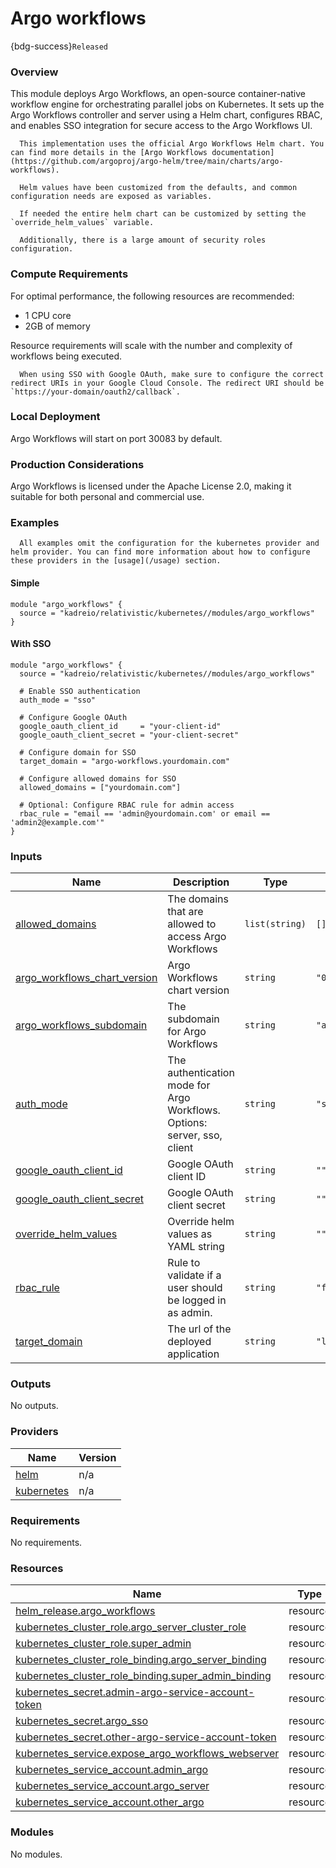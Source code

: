 # Argo workflows 

{bdg-success}`Released`

### Overview

This module deploys Argo Workflows, an open-source container-native workflow engine for orchestrating parallel jobs on Kubernetes. It sets up the Argo Workflows controller and server using a Helm chart, configures RBAC, and enables SSO integration for secure access to the Argo Workflows UI.

```{tip}
  This implementation uses the official Argo Workflows Helm chart. You can find more details in the [Argo Workflows documentation](https://github.com/argoproj/argo-helm/tree/main/charts/argo-workflows).

  Helm values have been customized from the defaults, and common configuration needs are exposed as variables.

  If needed the entire helm chart can be customized by setting the `override_helm_values` variable.

  Additionally, there is a large amount of security roles configuration.
```

### Compute Requirements

For optimal performance, the following resources are recommended:
- 1 CPU core
- 2GB of memory

Resource requirements will scale with the number and complexity of workflows being executed.

```{warning}
  When using SSO with Google OAuth, make sure to configure the correct redirect URIs in your Google Cloud Console. The redirect URI should be `https://your-domain/oauth2/callback`.
```

### Local Deployment

Argo Workflows will start on port 30083 by default.

### Production Considerations

Argo Workflows is licensed under the Apache License 2.0, making it suitable for both personal and commercial use.

### Examples

  ```{note}
    All examples omit the configuration for the kubernetes provider and helm provider. You can find more information about how to configure these providers in the [usage](/usage) section.
  ```

#### Simple
```hcl
module "argo_workflows" {
  source = "kadreio/relativistic/kubernetes//modules/argo_workflows"
} 
```

#### With SSO
```hcl
module "argo_workflows" {
  source = "kadreio/relativistic/kubernetes//modules/argo_workflows"

  # Enable SSO authentication
  auth_mode = "sso"
  
  # Configure Google OAuth
  google_oauth_client_id     = "your-client-id"
  google_oauth_client_secret = "your-client-secret"
  
  # Configure domain for SSO
  target_domain = "argo-workflows.yourdomain.com"

  # Configure allowed domains for SSO
  allowed_domains = ["yourdomain.com"]

  # Optional: Configure RBAC rule for admin access
  rbac_rule = "email == 'admin@yourdomain.com' or email == 'admin2@example.com'"
} 
```

### Inputs

| Name | Description | Type | Default | Required |
|------|-------------|------|---------|:--------:|
| <a name="input_allowed_domains"></a> [allowed\_domains](#input\_allowed\_domains) | The domains that are allowed to access Argo Workflows | `list(string)` | `[]` | no |
| <a name="input_argo_workflows_chart_version"></a> [argo\_workflows\_chart\_version](#input\_argo\_workflows\_chart\_version) | Argo Workflows chart version | `string` | `"0.42.3"` | no |
| <a name="input_argo_workflows_subdomain"></a> [argo\_workflows\_subdomain](#input\_argo\_workflows\_subdomain) | The subdomain for Argo Workflows | `string` | `"argo-workflows"` | no |
| <a name="input_auth_mode"></a> [auth\_mode](#input\_auth\_mode) | The authentication mode for Argo Workflows. Options: server, sso, client | `string` | `"server"` | no |
| <a name="input_google_oauth_client_id"></a> [google\_oauth\_client\_id](#input\_google\_oauth\_client\_id) | Google OAuth client ID | `string` | `""` | no |
| <a name="input_google_oauth_client_secret"></a> [google\_oauth\_client\_secret](#input\_google\_oauth\_client\_secret) | Google OAuth client secret | `string` | `""` | no |
| <a name="input_override_helm_values"></a> [override\_helm\_values](#input\_override\_helm\_values) | Override helm values as YAML string | `string` | `""` | no |
| <a name="input_rbac_rule"></a> [rbac\_rule](#input\_rbac\_rule) | Rule to validate if a user should be logged in as admin. | `string` | `"false"` | no |
| <a name="input_target_domain"></a> [target\_domain](#input\_target\_domain) | The url of the deployed application | `string` | `"localhost:30083"` | no |

### Outputs

No outputs.

### Providers

| Name | Version |
|------|---------|
| <a name="provider_helm"></a> [helm](#provider\_helm) | n/a |
| <a name="provider_kubernetes"></a> [kubernetes](#provider\_kubernetes) | n/a |

### Requirements

No requirements.

### Resources

| Name | Type |
|------|------|
| [helm_release.argo_workflows](https://registry.terraform.io/providers/hashicorp/helm/latest/docs/resources/release) | resource |
| [kubernetes_cluster_role.argo_server_cluster_role](https://registry.terraform.io/providers/hashicorp/kubernetes/latest/docs/resources/cluster_role) | resource |
| [kubernetes_cluster_role.super_admin](https://registry.terraform.io/providers/hashicorp/kubernetes/latest/docs/resources/cluster_role) | resource |
| [kubernetes_cluster_role_binding.argo_server_binding](https://registry.terraform.io/providers/hashicorp/kubernetes/latest/docs/resources/cluster_role_binding) | resource |
| [kubernetes_cluster_role_binding.super_admin_binding](https://registry.terraform.io/providers/hashicorp/kubernetes/latest/docs/resources/cluster_role_binding) | resource |
| [kubernetes_secret.admin-argo-service-account-token](https://registry.terraform.io/providers/hashicorp/kubernetes/latest/docs/resources/secret) | resource |
| [kubernetes_secret.argo_sso](https://registry.terraform.io/providers/hashicorp/kubernetes/latest/docs/resources/secret) | resource |
| [kubernetes_secret.other-argo-service-account-token](https://registry.terraform.io/providers/hashicorp/kubernetes/latest/docs/resources/secret) | resource |
| [kubernetes_service.expose_argo_workflows_webserver](https://registry.terraform.io/providers/hashicorp/kubernetes/latest/docs/resources/service) | resource |
| [kubernetes_service_account.admin_argo](https://registry.terraform.io/providers/hashicorp/kubernetes/latest/docs/resources/service_account) | resource |
| [kubernetes_service_account.argo_server](https://registry.terraform.io/providers/hashicorp/kubernetes/latest/docs/resources/service_account) | resource |
| [kubernetes_service_account.other_argo](https://registry.terraform.io/providers/hashicorp/kubernetes/latest/docs/resources/service_account) | resource |

### Modules

No modules.
